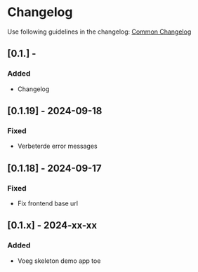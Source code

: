 # Changelog

Use following guidelines in the changelog: [Common Changelog](https://common-changelog.org/)


## [0.1.] - 

### Added

- Changelog


## [0.1.19] - 2024-09-18

### Fixed

- Verbeterde error messages

## [0.1.18] - 2024-09-17

### Fixed

- Fix frontend base url

## [0.1.x] - 2024-xx-xx

### Added

- Voeg skeleton demo app toe